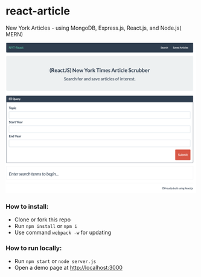 # react-article

New York Articles - using MongoDB, Express.js, React.js, and Node.js( MERN)

![alt text](https://github.com/NanJ90/react-article/blob/master/public/img/screenshot.png)

### How to install:
* Clone or fork this repo
* Run `npm install` or `npm i`
* Use command `webpack -w` for updating

### How to run locally:
* Run `npm start` or `node server.js` 
* Open a demo page at [http://localhost:3000](http://localhost:3000)


